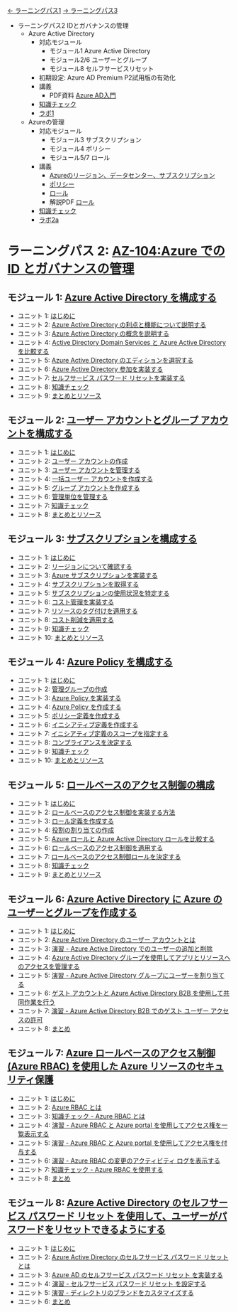 [← ラーニングパス1](lp1.md)
[→ ラーニングパス3](lp3.md)

- ラーニングパス2 IDとガバナンスの管理
  - Azure Active Directory
    - 対応モジュール
      - モジュール1 Azure Active Directory
      - モジュール2/6 ユーザーとグループ
      - モジュール8 セルフサービスリセット
    - 初期設定: Azure AD Premium P2試用版の有効化
    - 講義
      - PDF資料 [Azure AD入門](../AzureAD/Azure%20AD%E5%85%A5%E9%96%80.pdf)
    - [知識チェック](lp2-1-aad-check.md)
    - [ラボ1](https://github.com/MicrosoftLearning/AZ-104-MicrosoftAzureAdministrator.ja-jp/blob/main/Instructions/Labs/LAB_01-Manage_Azure_AD_Identities.md)
  - Azureの管理
    - 対応モジュール
      - モジュール3 サブスクリプション
      - モジュール4 ポリシー
      - モジュール5/7 ロール
    - 講義
      - [Azureのリージョン、データセンター、サブスクリプション](mod02-01-subscription.md)
      - [ポリシー](mod02-02-policy.md)
      - [ロール](mod02-03-rbac.md)
      - 解説PDF [ロール](pdf/mod02/ロール・ポリシー全体像.pdf)
    - [知識チェック](lp2-2-subscription-check.md)
    - [ラボ2a](https://github.com/MicrosoftLearning/AZ-104-MicrosoftAzureAdministrator.ja-jp/blob/main/Instructions/Labs/LAB_02a_Manage_Subscriptions_and_RBAC.md)


# ラーニングパス 2: [AZ-104:Azure での ID とガバナンスの管理](https://docs.microsoft.com/ja-jp/learn/paths/az-104-manage-identities-governance/)
## モジュール 1: [Azure Active Directory を構成する](https://docs.microsoft.com/ja-jp/learn/modules/configure-azure-active-directory/)
- ユニット 1: [はじめに](https://docs.microsoft.com/ja-jp/learn/modules/configure-azure-active-directory/1-introduction)
- ユニット 2: [Azure Active Directory の利点と機能について説明する](https://docs.microsoft.com/ja-jp/learn/modules/configure-azure-active-directory/2-describe-benefits-features)
- ユニット 3: [Azure Active Directory の概念を説明する](https://docs.microsoft.com/ja-jp/learn/modules/configure-azure-active-directory/3-describe-azure-active-directory-concepts)
- ユニット 4: [Active Directory Domain Services と Azure Active Directory を比較する](https://docs.microsoft.com/ja-jp/learn/modules/configure-azure-active-directory/4-compare-active-directory-domain-services)
- ユニット 5: [Azure Active Directory のエディションを選択する](https://docs.microsoft.com/ja-jp/learn/modules/configure-azure-active-directory/5-select-editions)
- ユニット 6: [Azure Active Directory 参加を実装する](https://docs.microsoft.com/ja-jp/learn/modules/configure-azure-active-directory/6-implement-active-directory-join)
- ユニット 7: [セルフサービス パスワード リセットを実装する](https://docs.microsoft.com/ja-jp/learn/modules/configure-azure-active-directory/7-implement-self-service-password-reset)
- ユニット 8: [知識チェック](https://docs.microsoft.com/ja-jp/learn/modules/configure-azure-active-directory/8-knowledge-check)
- ユニット 9: [まとめとリソース](https://docs.microsoft.com/ja-jp/learn/modules/configure-azure-active-directory/9-summary-resources)
## モジュール 2: [ユーザー アカウントとグループ アカウントを構成する](https://docs.microsoft.com/ja-jp/learn/modules/configure-user-group-accounts/)
- ユニット 1: [はじめに](https://docs.microsoft.com/ja-jp/learn/modules/configure-user-group-accounts/1-introduction)
- ユニット 2: [ユーザー アカウントの作成](https://docs.microsoft.com/ja-jp/learn/modules/configure-user-group-accounts/2-create-user-accounts)
- ユニット 3: [ユーザー アカウントを管理する](https://docs.microsoft.com/ja-jp/learn/modules/configure-user-group-accounts/3-manage-user-accounts)
- ユニット 4: [一括ユーザー アカウントを作成する](https://docs.microsoft.com/ja-jp/learn/modules/configure-user-group-accounts/4-create-bulk-user-accounts)
- ユニット 5: [グループ アカウントを作成する](https://docs.microsoft.com/ja-jp/learn/modules/configure-user-group-accounts/5-create)
- ユニット 6: [管理単位を管理する](https://docs.microsoft.com/ja-jp/learn/modules/configure-user-group-accounts/6-create-administrative-units)
- ユニット 7: [知識チェック](https://docs.microsoft.com/ja-jp/learn/modules/configure-user-group-accounts/7-knowledge-check)
- ユニット 8: [まとめとリソース](https://docs.microsoft.com/ja-jp/learn/modules/configure-user-group-accounts/8-summary-resources)
## モジュール 3: [サブスクリプションを構成する](https://docs.microsoft.com/ja-jp/learn/modules/configure-subscriptions/)
- ユニット 1: [はじめに](https://docs.microsoft.com/ja-jp/learn/modules/configure-subscriptions/1-introduction)
- ユニット 2: [リージョンについて確認する](https://docs.microsoft.com/ja-jp/learn/modules/configure-subscriptions/2-identify-regions)
- ユニット 3: [Azure サブスクリプションを実装する](https://docs.microsoft.com/ja-jp/learn/modules/configure-subscriptions/3-implement-azure-subscriptions)
- ユニット 4: [サブスクリプションを取得する](https://docs.microsoft.com/ja-jp/learn/modules/configure-subscriptions/4-obtain-subscription)
- ユニット 5: [サブスクリプションの使用状況を特定する](https://docs.microsoft.com/ja-jp/learn/modules/configure-subscriptions/5-identify-subscription-usage)
- ユニット 6: [コスト管理を実装する](https://docs.microsoft.com/ja-jp/learn/modules/configure-subscriptions/6-implement-cost-management)
- ユニット 7: [リソースのタグ付けを適用する](https://docs.microsoft.com/ja-jp/learn/modules/configure-subscriptions/7-apply-resource-tagging)
- ユニット 8: [コスト削減を適用する](https://docs.microsoft.com/ja-jp/learn/modules/configure-subscriptions/8-apply-cost-savings)
- ユニット 9: [知識チェック](https://docs.microsoft.com/ja-jp/learn/modules/configure-subscriptions/9-knowledge-check)
- ユニット 10: [まとめとリソース](https://docs.microsoft.com/ja-jp/learn/modules/configure-subscriptions/10-summary-resources)
## モジュール 4: [Azure Policy を構成する](https://docs.microsoft.com/ja-jp/learn/modules/configure-azure-policy/)
- ユニット 1: [はじめに](https://docs.microsoft.com/ja-jp/learn/modules/configure-azure-policy/1-introduction)
- ユニット 2: [管理グループの作成](https://docs.microsoft.com/ja-jp/learn/modules/configure-azure-policy/2-create-management-groups)
- ユニット 3: [Azure Policy を実装する](https://docs.microsoft.com/ja-jp/learn/modules/configure-azure-policy/3-implement-azure-policies)
- ユニット 4: [Azure Policy を作成する](https://docs.microsoft.com/ja-jp/learn/modules/configure-azure-policy/4-create-azure-policies)
- ユニット 5: [ポリシー定義を作成する](https://docs.microsoft.com/ja-jp/learn/modules/configure-azure-policy/5-create-policy-definitions)
- ユニット 6: [イニシアティブ定義を作成する](https://docs.microsoft.com/ja-jp/learn/modules/configure-azure-policy/6-create-initiative-definitions)
- ユニット 7: [イニシアティブ定義のスコープを指定する](https://docs.microsoft.com/ja-jp/learn/modules/configure-azure-policy/7-scope-initiative-definition)
- ユニット 8: [コンプライアンスを決定する](https://docs.microsoft.com/ja-jp/learn/modules/configure-azure-policy/8-determine-compliance)
- ユニット 9: [知識チェック](https://docs.microsoft.com/ja-jp/learn/modules/configure-azure-policy/9-knowledge-check)
- ユニット 10: [まとめとリソース](https://docs.microsoft.com/ja-jp/learn/modules/configure-azure-policy/10-summary-resources)
## モジュール 5: [ロールベースのアクセス制御の構成](https://docs.microsoft.com/ja-jp/learn/modules/configure-role-based-access-control/)
- ユニット 1: [はじめに](https://docs.microsoft.com/ja-jp/learn/modules/configure-role-based-access-control/1-introduction)
- ユニット 2: [ロールベースのアクセス制御を実装する方法](https://docs.microsoft.com/ja-jp/learn/modules/configure-role-based-access-control/2-implement)
- ユニット 3: [ロール定義を作成する](https://docs.microsoft.com/ja-jp/learn/modules/configure-role-based-access-control/3-create-role-definition)
- ユニット 4: [役割の割り当ての作成](https://docs.microsoft.com/ja-jp/learn/modules/configure-role-based-access-control/4-create-role-assignment)
- ユニット 5: [Azure ロールと Azure Active Directory ロールを比較する](https://docs.microsoft.com/ja-jp/learn/modules/configure-role-based-access-control/5-compare-azure-roles-to-azure-ad-roles)
- ユニット 6: [ロールベースのアクセス制御を適用する](https://docs.microsoft.com/ja-jp/learn/modules/configure-role-based-access-control/6-apply-authentication)
- ユニット 7: [ロールベースのアクセス制御ロールを決定する](https://docs.microsoft.com/ja-jp/learn/modules/configure-role-based-access-control/7-determine-roles)
- ユニット 8: [知識チェック](https://docs.microsoft.com/ja-jp/learn/modules/configure-role-based-access-control/8-knowledge-check)
- ユニット 9: [まとめとリソース](https://docs.microsoft.com/ja-jp/learn/modules/configure-role-based-access-control/9-summary-resources)
## モジュール 6: [Azure Active Directory に Azure のユーザーとグループを作成する](https://docs.microsoft.com/ja-jp/learn/modules/create-users-and-groups-in-azure-active-directory/)
- ユニット 1: [はじめに](https://docs.microsoft.com/ja-jp/learn/modules/create-users-and-groups-in-azure-active-directory/1-introduction)
- ユニット 2: [Azure Active Directory のユーザー アカウントとは](https://docs.microsoft.com/ja-jp/learn/modules/create-users-and-groups-in-azure-active-directory/2-user-accounts-azure-ad)
- ユニット 3: [演習 - Azure Active Directory でのユーザーの追加と削除](https://docs.microsoft.com/ja-jp/learn/modules/create-users-and-groups-in-azure-active-directory/3-exercise-add-delete-users-azure-ad)
- ユニット 4: [Azure Active Directory グループを使用してアプリとリソースへのアクセスを管理する](https://docs.microsoft.com/ja-jp/learn/modules/create-users-and-groups-in-azure-active-directory/4-manage-app-resource-access-azure-ad-groups)
- ユニット 5: [演習 - Azure Active Directory グループにユーザーを割り当てる](https://docs.microsoft.com/ja-jp/learn/modules/create-users-and-groups-in-azure-active-directory/5-exercise-assign-users-azure-ad-groups)
- ユニット 6: [ゲスト アカウントと Azure Active Directory B2B を使用して共同作業を行う](https://docs.microsoft.com/ja-jp/learn/modules/create-users-and-groups-in-azure-active-directory/6-collaborate-guest-accounts-azure-ad-b2b)
- ユニット 7: [演習 - Azure Active Directory B2B でのゲスト ユーザー アクセスの許可](https://docs.microsoft.com/ja-jp/learn/modules/create-users-and-groups-in-azure-active-directory/7-exercise-guest-user-access-azure-ad-b2b)
- ユニット 8: [まとめ](https://docs.microsoft.com/ja-jp/learn/modules/create-users-and-groups-in-azure-active-directory/8-summary)
## モジュール 7: [Azure ロールベースのアクセス制御 (Azure RBAC) を使用した Azure リソースのセキュリティ保護](https://docs.microsoft.com/ja-jp/learn/modules/secure-azure-resources-with-rbac/)
- ユニット 1: [はじめに](https://docs.microsoft.com/ja-jp/learn/modules/secure-azure-resources-with-rbac/1-introduction)
- ユニット 2: [Azure RBAC とは](https://docs.microsoft.com/ja-jp/learn/modules/secure-azure-resources-with-rbac/2-rbac-overview)
- ユニット 3: [知識チェック - Azure RBAC とは](https://docs.microsoft.com/ja-jp/learn/modules/secure-azure-resources-with-rbac/3-knowledge-check-rbac-overview)
- ユニット 4: [演習 - Azure RBAC と Azure portal を使用してアクセス権を一覧表示する](https://docs.microsoft.com/ja-jp/learn/modules/secure-azure-resources-with-rbac/4-list-access)
- ユニット 5: [演習 - Azure RBAC と Azure portal を使用してアクセス権を付与する](https://docs.microsoft.com/ja-jp/learn/modules/secure-azure-resources-with-rbac/5-grant-access)
- ユニット 6: [演習 - Azure RBAC の変更のアクティビティ ログを表示する](https://docs.microsoft.com/ja-jp/learn/modules/secure-azure-resources-with-rbac/6-view-activity-logs)
- ユニット 7: [知識チェック - Azure RBAC を使用する](https://docs.microsoft.com/ja-jp/learn/modules/secure-azure-resources-with-rbac/7-knowledge-check-rbac)
- ユニット 8: [まとめ](https://docs.microsoft.com/ja-jp/learn/modules/secure-azure-resources-with-rbac/8-summary)
## モジュール 8: [Azure Active Directory のセルフサービス パスワード リセット を使用して、ユーザーがパスワードをリセットできるようにする](https://docs.microsoft.com/ja-jp/learn/modules/allow-users-reset-their-password/)
- ユニット 1: [はじめに](https://docs.microsoft.com/ja-jp/learn/modules/allow-users-reset-their-password/1-introduction)
- ユニット 2: [Azure Active Directory のセルフサービス パスワード リセット とは](https://docs.microsoft.com/ja-jp/learn/modules/allow-users-reset-their-password/2-self-service-password-reset)
- ユニット 3: [Azure AD のセルフサービス パスワード リセット を実装する](https://docs.microsoft.com/ja-jp/learn/modules/allow-users-reset-their-password/3-implement-azure-ad-self-service-password-reset)
- ユニット 4: [演習 - セルフサービス パスワード リセット を設定する](https://docs.microsoft.com/ja-jp/learn/modules/allow-users-reset-their-password/4-exercise-set-up-self-service-password-reset)
- ユニット 5: [演習 - ディレクトリのブランドをカスタマイズする](https://docs.microsoft.com/ja-jp/learn/modules/allow-users-reset-their-password/5-exercise-customize-directory-branding)
- ユニット 6: [まとめ](https://docs.microsoft.com/ja-jp/learn/modules/allow-users-reset-their-password/6-summary)
